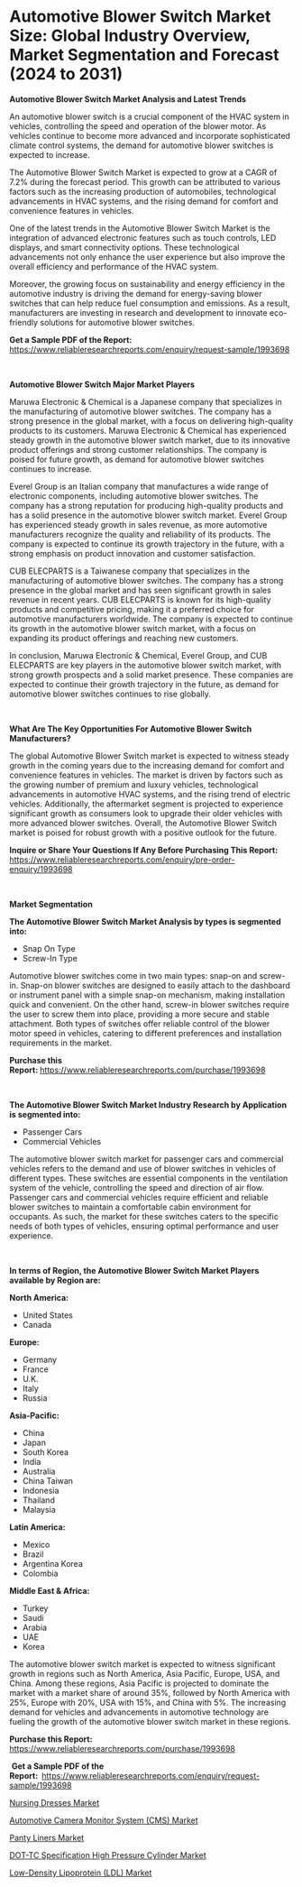 <p><h1>Automotive Blower Switch Market Size: Global Industry Overview, Market Segmentation and Forecast (2024 to 2031)</h1></p><p><strong>Automotive Blower Switch Market Analysis and Latest Trends</strong></p>
<p><p>An automotive blower switch is a crucial component of the HVAC system in vehicles, controlling the speed and operation of the blower motor. As vehicles continue to become more advanced and incorporate sophisticated climate control systems, the demand for automotive blower switches is expected to increase.</p><p>The Automotive Blower Switch Market is expected to grow at a CAGR of 7.2% during the forecast period. This growth can be attributed to various factors such as the increasing production of automobiles, technological advancements in HVAC systems, and the rising demand for comfort and convenience features in vehicles.</p><p>One of the latest trends in the Automotive Blower Switch Market is the integration of advanced electronic features such as touch controls, LED displays, and smart connectivity options. These technological advancements not only enhance the user experience but also improve the overall efficiency and performance of the HVAC system.</p><p>Moreover, the growing focus on sustainability and energy efficiency in the automotive industry is driving the demand for energy-saving blower switches that can help reduce fuel consumption and emissions. As a result, manufacturers are investing in research and development to innovate eco-friendly solutions for automotive blower switches.</p></p>
<p><strong>Get a Sample PDF of the Report:&nbsp;</strong> <a href="https://www.reliableresearchreports.com/enquiry/request-sample/1993698">https://www.reliableresearchreports.com/enquiry/request-sample/1993698</a></p>
<p>&nbsp;</p>
<p><strong>Automotive Blower Switch Major Market Players</strong></p>
<p><p>Maruwa Electronic & Chemical is a Japanese company that specializes in the manufacturing of automotive blower switches. The company has a strong presence in the global market, with a focus on delivering high-quality products to its customers. Maruwa Electronic & Chemical has experienced steady growth in the automotive blower switch market, due to its innovative product offerings and strong customer relationships. The company is poised for future growth, as demand for automotive blower switches continues to increase.</p><p>Everel Group is an Italian company that manufactures a wide range of electronic components, including automotive blower switches. The company has a strong reputation for producing high-quality products and has a solid presence in the automotive blower switch market. Everel Group has experienced steady growth in sales revenue, as more automotive manufacturers recognize the quality and reliability of its products. The company is expected to continue its growth trajectory in the future, with a strong emphasis on product innovation and customer satisfaction.</p><p>CUB ELECPARTS is a Taiwanese company that specializes in the manufacturing of automotive blower switches. The company has a strong presence in the global market and has seen significant growth in sales revenue in recent years. CUB ELECPARTS is known for its high-quality products and competitive pricing, making it a preferred choice for automotive manufacturers worldwide. The company is expected to continue its growth in the automotive blower switch market, with a focus on expanding its product offerings and reaching new customers.</p><p>In conclusion, Maruwa Electronic & Chemical, Everel Group, and CUB ELECPARTS are key players in the automotive blower switch market, with strong growth prospects and a solid market presence. These companies are expected to continue their growth trajectory in the future, as demand for automotive blower switches continues to rise globally.</p></p>
<p>&nbsp;</p>
<p><strong>What Are The Key Opportunities For Automotive Blower Switch Manufacturers?</strong></p>
<p><p>The global Automotive Blower Switch market is expected to witness steady growth in the coming years due to the increasing demand for comfort and convenience features in vehicles. The market is driven by factors such as the growing number of premium and luxury vehicles, technological advancements in automotive HVAC systems, and the rising trend of electric vehicles. Additionally, the aftermarket segment is projected to experience significant growth as consumers look to upgrade their older vehicles with more advanced blower switches. Overall, the Automotive Blower Switch market is poised for robust growth with a positive outlook for the future.</p></p>
<p><strong>Inquire or Share Your Questions If Any Before Purchasing This Report:</strong> <a href="https://www.reliableresearchreports.com/enquiry/pre-order-enquiry/1993698">https://www.reliableresearchreports.com/enquiry/pre-order-enquiry/1993698</a></p>
<p>&nbsp;</p>
<p><strong>Market Segmentation</strong></p>
<p><strong>The Automotive Blower Switch Market Analysis by types is segmented into:</strong></p>
<p><ul><li>Snap On Type</li><li>Screw-In Type</li></ul></p>
<p><p>Automotive blower switches come in two main types: snap-on and screw-in. Snap-on blower switches are designed to easily attach to the dashboard or instrument panel with a simple snap-on mechanism, making installation quick and convenient. On the other hand, screw-in blower switches require the user to screw them into place, providing a more secure and stable attachment. Both types of switches offer reliable control of the blower motor speed in vehicles, catering to different preferences and installation requirements in the market.</p></p>
<p><strong>Purchase this Report:&nbsp;</strong><a href="https://www.reliableresearchreports.com/purchase/1993698">https://www.reliableresearchreports.com/purchase/1993698</a></p>
<p>&nbsp;</p>
<p><strong>The Automotive Blower Switch Market Industry Research by Application is segmented into:</strong></p>
<p><ul><li>Passenger Cars</li><li>Commercial Vehicles</li></ul></p>
<p><p>The automotive blower switch market for passenger cars and commercial vehicles refers to the demand and use of blower switches in vehicles of different types. These switches are essential components in the ventilation system of the vehicle, controlling the speed and direction of air flow. Passenger cars and commercial vehicles require efficient and reliable blower switches to maintain a comfortable cabin environment for occupants. As such, the market for these switches caters to the specific needs of both types of vehicles, ensuring optimal performance and user experience.</p></p>
<p>&nbsp;</p>
<p><strong>In terms of Region, the Automotive Blower Switch Market Players available by Region are:</strong></p>
<p>
    <p> <strong> North America: </strong>
        <ul>
            <li>United States</li>
            <li>Canada</li>
        </ul>
        </p> 
    <p> <strong> Europe: </strong>
        <ul>
            <li>Germany</li>
            <li>France</li>
            <li>U.K.</li>
            <li>Italy</li>
            <li>Russia</li>
        </ul>
        </p> 
    <p> <strong> Asia-Pacific: </strong>
        <ul>
            <li>China</li>
            <li>Japan</li>
            <li>South Korea</li>
            <li>India</li>
            <li>Australia</li>
            <li>China Taiwan</li>
            <li>Indonesia</li>
            <li>Thailand</li>
            <li>Malaysia</li>
        </ul>
        </p> 
    <p> <strong> Latin America: </strong>
        <ul>
            <li>Mexico</li>
            <li>Brazil</li>
            <li>Argentina Korea</li>
            <li>Colombia</li>
        </ul>
        </p> 
    <p> <strong> Middle East & Africa: </strong>
        <ul>
            <li>Turkey</li>
            <li>Saudi</li>
            <li>Arabia</li>
            <li>UAE</li>
            <li>Korea</li>
        </ul>
    </p>
    </p>
<p><p>The automotive blower switch market is expected to witness significant growth in regions such as North America, Asia Pacific, Europe, USA, and China. Among these regions, Asia Pacific is projected to dominate the market with a market share of around 35%, followed by North America with 25%, Europe with 20%, USA with 15%, and China with 5%. The increasing demand for vehicles and advancements in automotive technology are fueling the growth of the automotive blower switch market in these regions.</p></p>
<p><strong>Purchase this Report: </strong><a href="https://www.reliableresearchreports.com/purchase/1993698">https://www.reliableresearchreports.com/purchase/1993698</a></p>
<p>&nbsp;<strong>Get a Sample PDF of the Report:&nbsp;&nbsp;</strong><a href="https://www.reliableresearchreports.com/enquiry/request-sample/1993698">https://www.reliableresearchreports.com/enquiry/request-sample/1993698</a></p>
<p><strong></strong></p>
<p><p><a href="https://view.publitas.com/reportprime-1/nursing-dresses-market-size-share-trends-analysis-report-by-material-by-type-by-end-user-by-region-and-segment-forecasts-2024-2031/">Nursing Dresses Market</a></p><p><a href="https://thundering-castanet-c65.notion.site/Automotive-Camera-Monitor-System-CMS-Market-Size-Evaluating-its-Market-Trends-Growth-and-Projec-ba39d4b626b7429782c9e81cec660d27">Automotive Camera Monitor System (CMS) Market</a></p><p><a href="https://view.publitas.com/reportprime-1/insights-into-panty-liners-market-size-analysing-market-share-trends-and-growth-from-2024-to-2031/">Panty Liners Market</a></p><p><a href="https://bubble-tree-ea4.notion.site/Decoding-the-DOT-TC-Specification-High-Pressure-Cylinder-Market-A-Deep-Dive-into-the-Latest-Market--ea88b94e6489433497719dc9427b470d">DOT-TC Specification High Pressure Cylinder Market</a></p><p><a href="https://bubble-tree-ea4.notion.site/Low-Density-Lipoprotein-LDL-Market-Size-Market-Trends-and-Growth-Outlook-forecasted-for-period-f-2fa1525a87b941899d105e707f7301a7">Low-Density Lipoprotein (LDL) Market</a></p></p>